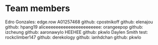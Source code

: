 # Team members

Edro Gonzales: edge.row A01257468
github: cpostnikoff
github: elenajou
github: hpang19
aliceeeeeeeeeeeeeeeeeeeeee: orangeepop
github: izcheung
github: aaronawylo HEEHEE
github: pkwlo
Daylen Smith test: rockclimber147
github: derekology
github: ianhdchan
github: pkwlo
